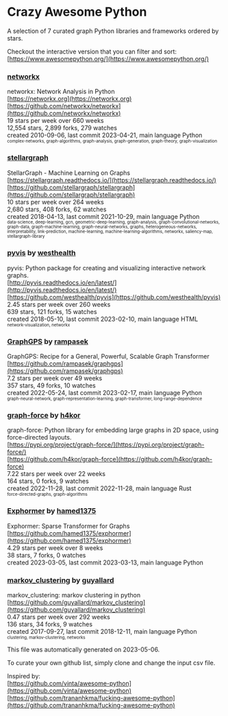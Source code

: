 # Crazy Awesome Python
A selection of 7 curated graph Python libraries and frameworks ordered by stars.  

Checkout the interactive version that you can filter and sort: 
[https://www.awesomepython.org/](https://www.awesomepython.org/)  


### [networkx](https://github.com/networkx/networkx)  
networkx: Network Analysis in Python  
[https://networkx.org](https://networkx.org)  
[https://github.com/networkx/networkx](https://github.com/networkx/networkx)  
19 stars per week over 660 weeks  
12,554 stars, 2,899 forks, 279 watches  
created 2010-09-06, last commit 2023-04-21, main language Python  
<sub><sup>complex-networks, graph-algorithms, graph-analysis, graph-generation, graph-theory, graph-visualization</sup></sub>


### [stellargraph](https://github.com/stellargraph/stellargraph)  
StellarGraph - Machine Learning on Graphs  
[https://stellargraph.readthedocs.io/](https://stellargraph.readthedocs.io/)  
[https://github.com/stellargraph/stellargraph](https://github.com/stellargraph/stellargraph)  
10 stars per week over 264 weeks  
2,680 stars, 408 forks, 62 watches  
created 2018-04-13, last commit 2021-10-29, main language Python  
<sub><sup>data-science, deep-learning, gcn, geometric-deep-learning, graph-analysis, graph-convolutional-networks, graph-data, graph-machine-learning, graph-neural-networks, graphs, heterogeneous-networks, interpretability, link-prediction, machine-learning, machine-learning-algorithms, networkx, saliency-map, stellargraph-library</sup></sub>


### [pyvis](https://github.com/westhealth/pyvis) by [westhealth](https://github.com/westhealth)  
pyvis: Python package for creating and visualizing interactive network graphs.  
[http://pyvis.readthedocs.io/en/latest/](http://pyvis.readthedocs.io/en/latest/)  
[https://github.com/westhealth/pyvis](https://github.com/westhealth/pyvis)  
2.45 stars per week over 260 weeks  
639 stars, 121 forks, 15 watches  
created 2018-05-10, last commit 2023-02-10, main language HTML  
<sub><sup>network-visualization, networkx</sup></sub>


### [GraphGPS](https://github.com/rampasek/graphgps) by [rampasek](https://github.com/rampasek)  
GraphGPS: Recipe for a General, Powerful, Scalable Graph Transformer  
[https://github.com/rampasek/graphgps](https://github.com/rampasek/graphgps)  
7.2 stars per week over 49 weeks  
357 stars, 49 forks, 10 watches  
created 2022-05-24, last commit 2023-02-17, main language Python  
<sub><sup>graph-neural-network, graph-representation-learning, graph-transformer, long-range-dependence</sup></sub>


### [graph-force](https://github.com/h4kor/graph-force) by [h4kor](https://github.com/h4kor)  
graph-force: Python library for embedding large graphs in 2D space, using force-directed layouts.  
[https://pypi.org/project/graph-force/](https://pypi.org/project/graph-force/)  
[https://github.com/h4kor/graph-force](https://github.com/h4kor/graph-force)  
7.22 stars per week over 22 weeks  
164 stars, 0 forks, 9 watches  
created 2022-11-28, last commit 2022-11-28, main language Rust  
<sub><sup>force-directed-graphs, graph-algorithms</sup></sub>


### [Exphormer](https://github.com/hamed1375/exphormer) by [hamed1375](https://github.com/hamed1375)  
Exphormer: Sparse Transformer for Graphs  
[https://github.com/hamed1375/exphormer](https://github.com/hamed1375/exphormer)  
4.29 stars per week over 8 weeks  
38 stars, 7 forks, 0 watches  
created 2023-03-05, last commit 2023-03-13, main language Python  


### [markov_clustering](https://github.com/guyallard/markov_clustering) by [guyallard](https://github.com/guyallard)  
markov_clustering: markov clustering in python  
[https://github.com/guyallard/markov_clustering](https://github.com/guyallard/markov_clustering)  
0.47 stars per week over 292 weeks  
136 stars, 34 forks, 9 watches  
created 2017-09-27, last commit 2018-12-11, main language Python  
<sub><sup>clustering, markov-clustering, networks</sup></sub>


This file was automatically generated on 2023-05-06.  

To curate your own github list, simply clone and change the input csv file.  

Inspired by:  
[https://github.com/vinta/awesome-python](https://github.com/vinta/awesome-python)  
[https://github.com/trananhkma/fucking-awesome-python](https://github.com/trananhkma/fucking-awesome-python)  
